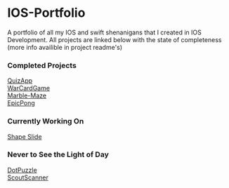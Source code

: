 # IOS-Portfolio
A portfolio of all my IOS and swift shenanigans that I created in IOS Development.
All projects are linked below with the state of completeness (more info availible in project readme's)

### Completed Projects
[QuizApp](https://github.com/BricksAndPieces/IOS-Portfolio/tree/master/QuizApp)  
[WarCardGame](https://github.com/BricksAndPieces/IOS-Portfolio/tree/master/WarCardGame)  
[Marble-Maze](https://github.com/BricksAndPieces/IOS-Portfolio/tree/master/Marble-Maze)  
[EpicPong](https://github.com/BricksAndPieces/IOS-Portfolio/tree/master/EpicPong4)  

### Currently Working On
[Shape Slide](https://github.com/BricksAndPieces/IOS-Portfolio/tree/master/Shape%20Slide)  

### Never to See the Light of Day
[DotPuzzle](https://github.com/BricksAndPieces/IOS-Portfolio/tree/master/DotPuzzle)  
[ScoutScanner](https://github.com/BricksAndPieces/IOS-Portfolio/tree/master/Scout%20Scanner)  
